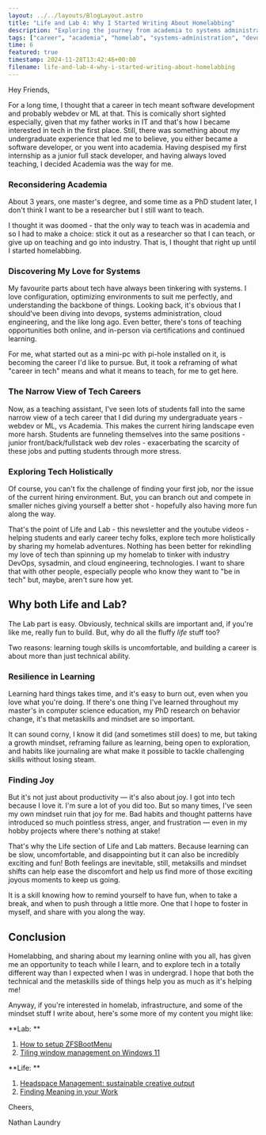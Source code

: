 ```yaml
---
layout: ../../layouts/BlogLayout.astro
title: "Life and Lab 4: Why I Started Writing About Homelabbing"
description: "Exploring the journey from academia to systems administration, discovering a love for homelabbing, and why both technical skills and mindset matter in tech careers."
tags: ["career", "academia", "homelab", "systems-administration", "devops", "mindset", "teaching", "tech-careers"]
time: 6
featured: true
timestamp: 2024-11-28T13:42:46+00:00
filename: life-and-lab-4-why-i-started-writing-about-homelabbing
---
```


Hey Friends,

For a long time, I thought that a career in tech meant software development and probably webdev or ML at that. This is comically short sighted especially, given that my father works in IT and that's how I became interested in tech in the first place. Still, there was something about my undergraduate experience that led me to believe, you either became a software developer, or you went into academia. Having despised my first internship as a junior full stack developer, and having always loved teaching, I decided Academia was the way for me.  

### Reconsidering Academia  

About 3 years, one master's degree, and some time as a PhD student later, I don't think I want to be a researcher but I still want to teach.  

I thought it was doomed - that the only way to teach was in academia and so I had to make a choice: stick it out as a researcher so that I can teach, or give up on teaching and go into industry. That is, I thought that right up until I started homelabbing.  

### Discovering My Love for Systems  

My favourite parts about tech have always been tinkering with systems. I love configuration, optimizing environments to suit me perfectly, and understanding the backbone of things. Looking back, it's obvious that I should've been diving into devops, systems administration, cloud engineering, and the like long ago. Even better, there's tons of teaching opportunities both online, and in-person via certifications and continued learning.  

For me, what started out as a mini-pc with pi-hole installed on it, is becoming the career I'd like to pursue. But, it took a reframing of what "career in tech" means and what it means to teach, for me to get here.  

### The Narrow View of Tech Careers  

Now, as a teaching assistant, I've seen lots of students fall into the same narrow view of a tech career that I did during my undergraduate years - webdev or ML, vs Academia. This makes the current hiring landscape even more harsh. Students are funneling themselves into the same positions - junior front/back/fullstack web dev roles - exacerbating the scarcity of these jobs and putting students through more stress.  

### Exploring Tech Holistically  

Of course, you can't fix the challenge of finding your first job, nor the issue of the current hiring environment. But, you can branch out and compete in smaller niches giving yourself a better shot - hopefully also having more fun along the way.  

That's the point of Life and Lab - this newsletter and the youtube videos - helping students and early career techy folks, explore tech more holistically by sharing my homelab adventures. Nothing has been better for rekindling my love of tech than spinning up my homelab to tinker with industry DevOps, sysadmin, and cloud engineering, technologies. I want to share that with other people, especially people who know they want to "be in tech" but, maybe, aren't sure how yet.  

## Why both Life and Lab?

The Lab part is easy. Obviously, technical skills are important and, if you're like me, really fun to build. But, why do all the fluffy *life* stuff too?

Two reasons: learning tough skills is uncomfortable, and building a career is about more than just technical ability.

### Resilience in Learning

Learning hard things takes time, and it's easy to burn out, even when you love what you're doing. If there's one thing I've learned throughout my master's in computer science education, my PhD research on behavior change, it's that metaskills and mindset are so important.

It can sound corny, I know it did (and sometimes still does) to me, but taking a growth mindset, reframing failure as learning, being open to exploration, and habits like journaling are what make it possible to tackle challenging skills without losing steam.

### Finding Joy

But it's not just about productivity — it's also about joy. I got into tech because I love it. I'm sure a lot of you did too. But so many times, I've seen my own mindset ruin that joy for me. Bad habits and thought patterns have introduced so much pointless stress, anger, and frustration — even in my hobby projects where there's nothing at stake!

That's why the Life section of Life and Lab matters. Because learning can be slow, uncomfortable, and disappointing but it can also be incredibly exciting and fun! Both feelings are inevitable, still, metaksills and mindset shifts can help ease the discomfort and help us find more of those exciting joyous moments to keep us going. 

It is a skill knowing how to remind yourself to have fun, when to take a break, and when to push through a little more. One that I hope to foster in myself, and share with you along the way.

## Conclusion

Homelabbing, and sharing about my learning online with you all, has given me an opportunity to teach while I learn, and to explore tech in a totally different way than I expected when I was in undergrad. I hope that both the technical and the metaskills side of things help you as much as it's helping me!

Anyway, if you're interested in homelab, infrastructure, and some of the mindset stuff I write about, here's some more of my content you might like:

**Lab: **

1. [How to setup ZFSBootMenu](https://youtu.be/FRo65qnK_70) 
2. [Tiling window management on Windows 11](https://youtu.be/dcYCbILDmnY) 

**Life: **

1. [Headspace Management: sustainable creative output](https://nathanlaundry.substack.com/p/headspace-management)
2. [Finding Meaning in your Work](https://nathanlaundry.substack.com/p/finding-doses-of-meaning-in-your)

Cheers,

Nathan Laundry 